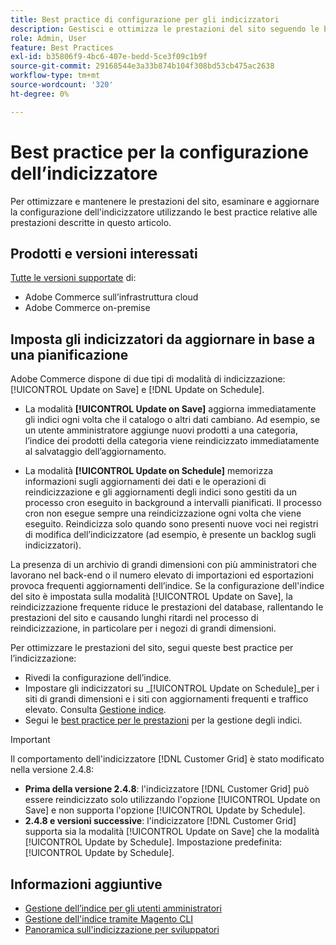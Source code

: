 ```yaml
---
title: Best practice di configurazione per gli indicizzatori
description: Gestisci e ottimizza le prestazioni del sito seguendo le best practice per la configurazione dell’indicizzatore.
role: Admin, User
feature: Best Practices
exl-id: b35806f9-4bc6-407e-bedd-5ce3f09c1b9f
source-git-commit: 29168544e3a33b874b104f308bd53cb475ac2638
workflow-type: tm+mt
source-wordcount: '320'
ht-degree: 0%

---
```


# Best practice per la configurazione dell’indicizzatore

Per ottimizzare e mantenere le prestazioni del sito, esaminare e aggiornare la configurazione dell&#39;indicizzatore utilizzando le best practice relative alle prestazioni descritte in questo articolo.

## Prodotti e versioni interessati

[Tutte le versioni supportate](../../../release/versions.md) di:

- Adobe Commerce sull’infrastruttura cloud
- Adobe Commerce on-premise

## Imposta gli indicizzatori da aggiornare in base a una pianificazione

Adobe Commerce dispone di due tipi di modalità di indicizzazione: [!UICONTROL Update on Save] e [!DNL Update on Schedule].

- La modalità **[!UICONTROL Update on Save]** aggiorna immediatamente gli indici ogni volta che il catalogo o altri dati cambiano. Ad esempio, se un utente amministratore aggiunge nuovi prodotti a una categoria, l’indice dei prodotti della categoria viene reindicizzato immediatamente al salvataggio dell’aggiornamento.

- La modalità **[!UICONTROL Update on Schedule]** memorizza informazioni sugli aggiornamenti dei dati e le operazioni di reindicizzazione e gli aggiornamenti degli indici sono gestiti da un processo cron eseguito in background a intervalli pianificati. Il processo cron non esegue sempre una reindicizzazione ogni volta che viene eseguito. Reindicizza solo quando sono presenti nuove voci nei registri di modifica dell’indicizzatore (ad esempio, è presente un backlog sugli indicizzatori).

La presenza di un archivio di grandi dimensioni con più amministratori che lavorano nel back-end o il numero elevato di importazioni ed esportazioni provoca frequenti aggiornamenti dell’indice. Se la configurazione dell&#39;indice del sito è impostata sulla modalità [!UICONTROL Update on Save], la reindicizzazione frequente riduce le prestazioni del database, rallentando le prestazioni del sito e causando lunghi ritardi nel processo di reindicizzazione, in particolare per i negozi di grandi dimensioni.

Per ottimizzare le prestazioni del sito, segui queste best practice per l’indicizzazione:

- Rivedi la configurazione dell’indice.
- Impostare gli indicizzatori su _[!UICONTROL Update on Schedule]_per i siti di grandi dimensioni e i siti con aggiornamenti frequenti e traffico elevato. Consulta [Gestione indice](https://experienceleague.adobe.com/en/docs/commerce-admin/systems/tools/index-management#change-the-index-mode).
- Segui le [best practice per le prestazioni](../../../performance/configuration.md) per la gestione degli indici.

>[!IMPORTANT]
>
>Il comportamento dell&#39;indicizzatore [!DNL Customer Grid] è stato modificato nella versione 2.4.8:
>
>- **Prima della versione 2.4.8**: l&#39;indicizzatore [!DNL Customer Grid] può essere reindicizzato solo utilizzando l&#39;opzione [!UICONTROL Update on Save] e non supporta l&#39;opzione [!UICONTROL Update by Schedule].
>- **2.4.8 e versioni successive**: l&#39;indicizzatore [!DNL Customer Grid] supporta sia la modalità [!UICONTROL Update on Save] che la modalità [!UICONTROL Update by Schedule]. Impostazione predefinita: [!UICONTROL Update by Schedule].

## Informazioni aggiuntive

- [Gestione dell’indice per gli utenti amministratori](../../../configuration/cli/manage-indexers.md#configure-indexers)
- [Gestione dell&#39;indice tramite Magento CLI](https://experienceleague.adobe.com/docs/commerce-operations/configuration-guide/cli/manage-indexers.html)
- [Panoramica sull&#39;indicizzazione per sviluppatori](https://developer.adobe.com/commerce/php/development/components/indexing/)
